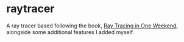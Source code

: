 # raytracer
A ray tracer based following the book, [Ray Tracing in One Weekend](https://www.amazon.ca/Ray-Tracing-Weekend-Minibooks-Book-ebook/dp/B01B5AODD8), alongside some additional features I added myself.
